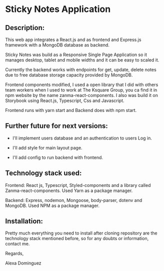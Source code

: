 # Sticky Notes Application

## Description:

This web app integrates a React.js and as frontend and Express.js framework with a MongoDB database as backend.

Sticky Notes was build as a Responsive Single Page Application so it manages desktop, tablet and mobile widths and it can be easy to scaled it.

Currently the backend works with endpoints for get, update, delete notes due to free database storage capacity provided by MongoDB.

Frontend components modified, I used a open library that I did with others team workers when I used to work at The Ksquare Group, you ca find it in npm website by the name zanma-react-components. I also was build it on Storybook using React.js, Typescript, Css and Javascript.

Frontend runs with yarn start and Backend does with npm start.

## Further future for next versions:

- I'll implement users database and an authentication to users Log in.

- I'll add style for main layout page.

- I'll add config to run backend with frontend.

## Technology stack used:

Frontend: React js, Typescript, Styled-components and a library called Zanma-react-components. Used Yarn as a package manager.

Backend: Express, nodemon, Mongoose, body-parser, dotenv and MongoDB. Used NPM as a package manager.

## Installation:

Pretty much everything you need to install after cloning repository are the technology stack mentioned before,
so for any doubts or information, contact me.

<pr/>
Regards,

Alexa Dominguez
